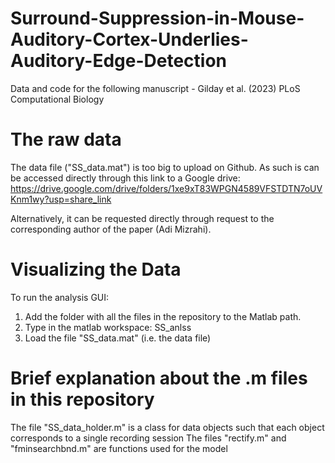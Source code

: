 # Surround-Suppression-in-Mouse-Auditory-Cortex-Underlies-Auditory-Edge-Detection
Data and code for the following manuscript - Gilday et al. (2023) PLoS Computational Biology

# The raw data
The data file ("SS_data.mat") is too big to upload on Github. As such is can be accessed directly through this link to a Google drive:
https://drive.google.com/drive/folders/1xe9xT83WPGN4589VFSTDTN7oUVKnm1wy?usp=share_link

Alternatively, it can be requested directly through request to the corresponding author of the paper (Adi Mizrahi).


# Visualizing the Data
To run the analysis GUI: 
1. Add the folder with all the files in the repository to the Matlab path.
2. Type in the matlab workspace: SS_anlss
3. Load the file "SS_data.mat" (i.e. the data file)

# Brief explanation about the .m files in this repository
The file "SS_data_holder.m" is a class for data objects such that each object corresponds to a single recording session
The files "rectify.m" and "fminsearchbnd.m" are functions used for the model
